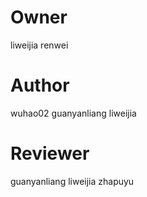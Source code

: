 # Owner
liweijia
renwei

# Author 
wuhao02
guanyanliang
liweijia

# Reviewer
guanyanliang
liweijia
zhapuyu